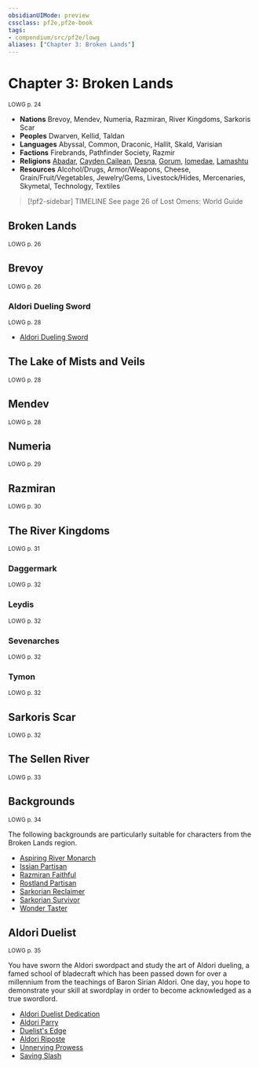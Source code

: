 ```yaml
---
obsidianUIMode: preview
cssclass: pf2e,pf2e-book
tags:
- compendium/src/pf2e/lowg
aliases: ["Chapter 3: Broken Lands"]
---
```

# Chapter 3: Broken Lands
<sup>LOWG p. 24</sup>

- **Nations** Brevoy, Mendev, Numeria, Razmiran, River Kingdoms, Sarkoris Scar
- **Peoples** Dwarven, Kellid, Taldan
- **Languages** Abyssal, Common, Draconic, Hallit, Skald, Varisian
- **Factions** Firebrands, Pathfinder Society, Razmir
- **Religions** [Abadar](../../compendium/setting/deities/abadar.md), [Cayden Cailean](../../compendium/setting/deities/cayden-cailean.md), [Desna](../../compendium/setting/deities/desna.md), [Gorum](../../compendium/setting/deities/gorum.md), [Iomedae](../../compendium/setting/deities/iomedae.md), [Lamashtu](../../compendium/setting/deities/lamashtu.md)
- **Resources** Alcohol/Drugs, Armor/Weapons, Cheese, Grain/Fruit/Vegetables, Jewelry/Gems, Livestock/Hides, Mercenaries, Skymetal, Technology, Textiles

> [!pf2-sidebar] TIMELINE
> See page 26 of Lost Omens: World Guide

## Broken Lands
<sup>LOWG p. 26</sup>

## Brevoy
<sup>LOWG p. 26</sup>

### Aldori Dueling Sword
<sup>LOWG p. 28</sup>

- [Aldori Dueling Sword](../../compendium/equipment/items/aldori-dueling-sword-lowg.md)

## The Lake of Mists and Veils
<sup>LOWG p. 28</sup>

## Mendev
<sup>LOWG p. 28</sup>

## Numeria
<sup>LOWG p. 29</sup>

## Razmiran
<sup>LOWG p. 30</sup>

## The River Kingdoms
<sup>LOWG p. 31</sup>

### Daggermark
<sup>LOWG p. 32</sup>

### Leydis
<sup>LOWG p. 32</sup>

### Sevenarches
<sup>LOWG p. 32</sup>

### Tymon
<sup>LOWG p. 32</sup>

## Sarkoris Scar
<sup>LOWG p. 32</sup>

## The Sellen River
<sup>LOWG p. 33</sup>

## Backgrounds
<sup>LOWG p. 34</sup>

The following backgrounds are particularly suitable for characters from the Broken Lands region.

- [Aspiring River Monarch](../../compendium/character/backgrounds/aspiring-river-monarch-lowg.md)
- [Issian Partisan](../../compendium/character/backgrounds/issian-partisan-lowg.md)
- [Razmiran Faithful](../../compendium/character/backgrounds/razmiran-faithful-lowg.md)
- [Rostland Partisan](../../compendium/character/backgrounds/rostland-partisan-lowg.md)
- [Sarkorian Reclaimer](../../compendium/character/backgrounds/sarkorian-reclaimer-lowg.md)
- [Sarkorian Survivor](../../compendium/character/backgrounds/sarkorian-survivor-lowg.md)
- [Wonder Taster](../../compendium/character/backgrounds/wonder-taster-lowg.md)

## Aldori Duelist
<sup>LOWG p. 35</sup>

You have sworn the Aldori swordpact and study the art of Aldori dueling, a famed school of bladecraft which has been passed down for over a millennium from the teachings of Baron Sirian Aldori. One day, you hope to demonstrate your skill at swordplay in order to become acknowledged as a true swordlord.

- [Aldori Duelist Dedication](../../compendium/feats/aldori-duelist-dedication-lowg.md)
- [Aldori Parry](../../compendium/feats/aldori-parry-lowg.md)
- [Duelist's Edge](../../compendium/feats/duelists-edge-lowg.md)
- [Aldori Riposte](../../compendium/feats/aldori-riposte-lowg.md)
- [Unnerving Prowess](../../compendium/feats/unnerving-prowess-lowg.md)
- [Saving Slash](../../compendium/feats/saving-slash-lowg.md)